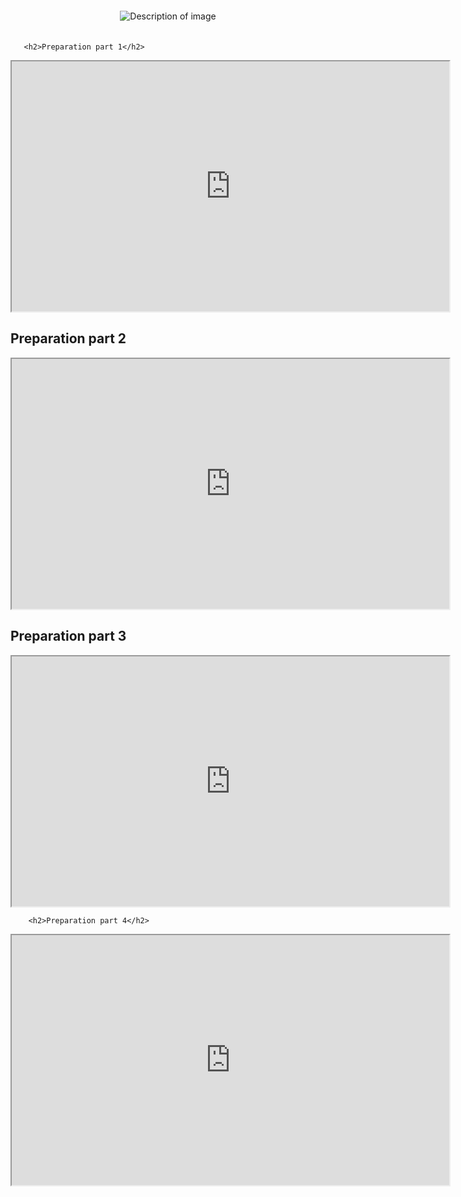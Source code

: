 <html lang="en">
<head>
    <meta charset="UTF-8">
    <meta name="viewport" content="width=device-width, initial-scale=1.0">
    <title>Embedded Image</title>
    <style>
        .image-container {
            text-align: center;
            padding: 20px;
        }
        .image-container img {
            max-width: 35%;
            height: auto;
        }
    </style>
</head>
<body>
    <div class="image-container">
        <img src="https://i.ibb.co/t4dBqr9/26015241-c430-4b73-926a-4c46642063f0-removebg.png" alt="Description of image">
    </div>
</body>
</html>

       
       <h2>Preparation part 1</h2>
<html>
<body>

<iframe width="700" height="400" src="https://www.youtube.com/embed/tgbNymZ7vqY">
</iframe>
        <h2>Preparation part 2</h2>
<iframe width="700" height="400" src="https://www.youtube.com/embed/tgbNymZ7vqY">
</iframe>
        <h2>Preparation part 3</h2>



<iframe width="700" height="400" src="https://www.youtube.com/embed/tgbNymZ7vqY">
</iframe>



        <h2>Preparation part 4</h2>


<iframe width="700" height="400" src="https://www.youtube.com/embed/tgbNymZ7vqY">
</iframe>

</body>
</html>

